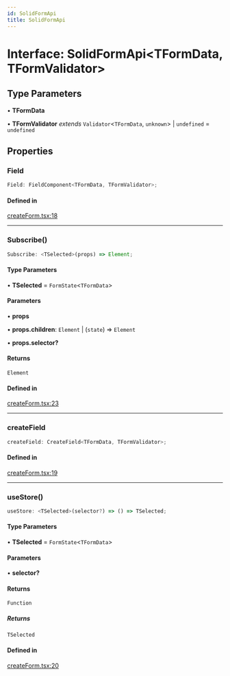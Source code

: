 ```yaml
---
id: SolidFormApi
title: SolidFormApi
---
```


# Interface: SolidFormApi\<TFormData, TFormValidator\>

## Type Parameters

• **TFormData**

• **TFormValidator** *extends* `Validator`\<`TFormData`, `unknown`\> \| `undefined` = `undefined`

## Properties

### Field

```ts
Field: FieldComponent<TFormData, TFormValidator>;
```

#### Defined in

[createForm.tsx:18](https://github.com/TanStack/form/blob/eae56e9e6061dd35d01d0534f88a027f3f957e7f/packages/solid-form/src/createForm.tsx#L18)

***

### Subscribe()

```ts
Subscribe: <TSelected>(props) => Element;
```

#### Type Parameters

• **TSelected** = `FormState`\<`TFormData`\>

#### Parameters

• **props**

• **props.children**: `Element` \| (`state`) => `Element`

• **props.selector?**

#### Returns

`Element`

#### Defined in

[createForm.tsx:23](https://github.com/TanStack/form/blob/eae56e9e6061dd35d01d0534f88a027f3f957e7f/packages/solid-form/src/createForm.tsx#L23)

***

### createField

```ts
createField: CreateField<TFormData, TFormValidator>;
```

#### Defined in

[createForm.tsx:19](https://github.com/TanStack/form/blob/eae56e9e6061dd35d01d0534f88a027f3f957e7f/packages/solid-form/src/createForm.tsx#L19)

***

### useStore()

```ts
useStore: <TSelected>(selector?) => () => TSelected;
```

#### Type Parameters

• **TSelected** = `FormState`\<`TFormData`\>

#### Parameters

• **selector?**

#### Returns

`Function`

##### Returns

`TSelected`

#### Defined in

[createForm.tsx:20](https://github.com/TanStack/form/blob/eae56e9e6061dd35d01d0534f88a027f3f957e7f/packages/solid-form/src/createForm.tsx#L20)
